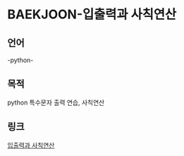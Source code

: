 # BAEKJOON-입출력과 사칙연산
## 언어
-python-
## 목적
python 특수문자 출력 연습, 사칙연산
## 링크
[입출력과 사칙연산](https://www.acmicpc.net/step/1)
